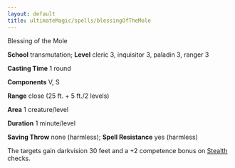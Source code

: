 ```yaml
---
layout: default
title: ultimateMagic/spells/blessingOfTheMole
---
```

Blessing of the Mole

**School** transmutation; **Level** cleric 3, inquisitor 3, paladin 3, ranger 3

**Casting Time** 1 round

**Components** V, S

**Range** close (25 ft. + 5 ft./2 levels)

**Area** 1 creature/level

**Duration** 1 minute/level

**Saving Throw** none (harmless); **Spell Resistance** yes (harmless)

The targets gain darkvision 30 feet and a +2 competence bonus on [Stealth](skills/stealth#_stealth) checks.

